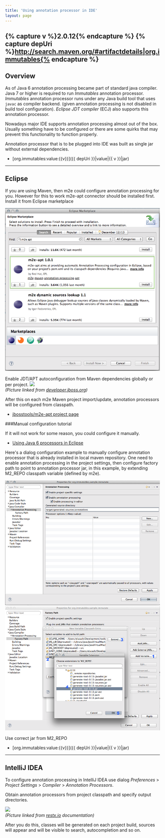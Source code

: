 ```yaml
---
title: 'Using annotation processor in IDE'
layout: page
---
```


{% capture v %}2.0.12{% endcapture %}
{% capture depUri %}http://search.maven.org/#artifactdetails|org.immutables{% endcapture %}
--------
Overview
--------

As of Java 6 annotation processing became part of standard java compiler.
Java 7 or higher is required to run _Immutables_ annotation processor.
_Immutables_ annotation processor runs under any Java build tool that uses `javac` as compiler backend.
(given annotation processing is not disabled in build tool configuration).
_Eclipse JDT compiler_ (ECJ) also supports this annotation processor.

Nowadays major IDE supports annotation processing almost out of the box.
Usually something have to be configured or there are some quirks that may prevent this functionality to function properly.

Annotation processor that is to be plugged into IDE was built as single jar without external dependencies.

- [org.immutables:value:{{v}}]({{ depUri }}|value|{{ v }}|jar)

-------
Eclipse
-------

If you are using Maven, then m2e could configure annotation processing for you. However for this to work m2e-apt connector should be installed first. Install it from Eclipse marketplace

<img src="pix/eclipse-marketplace.png">

Enable JDT/APT autoconfiguration from Maven dependencies globally or per project.
<img src="https://developer.jboss.org/servlet/JiveServlet/downloadImage/38-4947-18599/620-226/m2e-apt-prefs.png"><br>
_(Picture linked from [developer.jboss.org](https://developer.jboss.org/en/tools/blog/2012/05/20/annotation-processing-support-in-m2e-or-m2e-apt-100-is-out))_

After this on each m2e Maven project import/update, annotation processors will be configured from classpath.

- [jbosstools/m2e-apt project page](https://github.com/jbosstools/m2e-apt)

###Manual configuration tutorial

If it will not work for some reason, you could configure it manually. 

* [Using Java 6 processors in Eclipse](http://kerebus.com/2011/02/using-java-6-processors-in-eclipse/)

Here's a dialog configuration example to manually configure annotation processor that is already installed in local maven repository. One need to enable annotation processing in the project settings, then configure factory path to point to annotation processor jar, in this example, by extending M2_REPO classpath variable (defined by m2e).

<img src="pix/eclipse-annotation-processing.png">

<img src="pix/eclipse-factory-path.png">

Use correct jar from M2_REPO

- [org.immutables:value:{{v}}]({{ depUri }}|value|{{ v }}|jar)

-------------
IntelliJ IDEA
-------------
To configure annotation processing in IntelliJ IDEA use dialog
_Preferences_ > _Project Settings_ > _Compiler_ > _Annotation Processors_.

Obtain annotation processors from project classpath and specify output directories.

<img src="http://restx.io/images/docs/idea-annotation-processor-preferences.png"><br>
_(Picture linked from [restx.io](http://restx.io) documentation)_

After you do this, classes will be generated on each project build, sources will appear and will be visible to search, autocompletion and so on.
